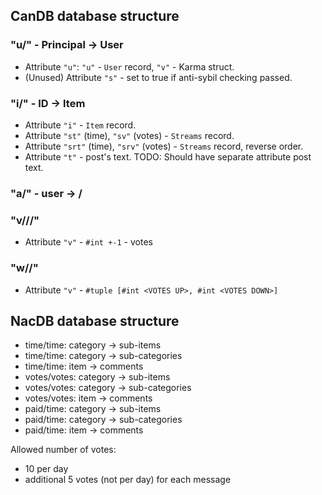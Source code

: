 ## CanDB database structure

### "u/" - Principal -> User
- Attribute `"u"`: `"u"` - `User` record, `"v"` - Karma struct.
- (Unused) Attribute `"s"` - set to true if anti-sybil checking passed.
### "i/" - ID -> Item
- Attribute `"i"` - `Item` record.
- Attribute `"st"` (time), `"sv"` (votes) - `Streams` record.
- Attribute `"srt"` (time), `"srv"` (votes) - `Streams` record, reverse order.
- Attribute `"t"` - post's text.
TODO: Should have separate attribute post text.
### "a/" - user -> <buyer affiliate>/<seller affiliate>
### "v/<principal>/<parent>/<child>"
- Attribute `"v"` -  `#int +-1` - votes
### "w/<parent>/<child>"
- Attribute `"v"` - `#tuple [#int <VOTES UP>, #int <VOTES DOWN>]`

## NacDB database structure
* time/time: category -> sub-items
* time/time: category -> sub-categories
* time/time: item -> comments
* votes/votes: category -> sub-items
* votes/votes: category -> sub-categories
* votes/votes: item -> comments
* paid/time: category -> sub-items
* paid/time: category -> sub-categories
* paid/time: item -> comments

Allowed number of votes:
- 10 per day
- additional 5 votes (not per day) for each message